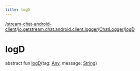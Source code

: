 ```yaml
---
title: logD
---
```

/[stream-chat-android-client](../../index.md)/[io.getstream.chat.android.client.logger](../index.md)/[ChatLogger](index.md)/[logD](logD.md)  
  
  
  
# logD  
abstract fun [logD](logD.md)(tag: [Any](https://kotlinlang.org/api/latest/jvm/stdlib/kotlin/-any/index.html), message: [String](https://kotlinlang.org/api/latest/jvm/stdlib/kotlin/-string/index.html))

